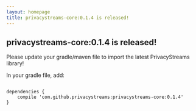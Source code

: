 ```yaml
---
layout: homepage
title: privacystreams-core:0.1.4 is released!
---
```


## privacystreams-core:0.1.4 is released!

Please update your gradle/maven file to import the latest PrivacyStreams library!

In your gradle file, add:

<pre>
<code class="language-json">
dependencies {
    compile 'com.github.privacystreams:privacystreams-core:0.1.4'
}
</code>
</pre>
